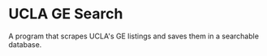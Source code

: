UCLA GE Search
==============

A program that scrapes UCLA's GE listings and saves them in a searchable database.
